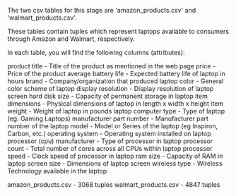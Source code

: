 The two csv tables for this stage are 'amazon_products.csv' and 'walmart_products.csv'.

These tables contain tuples which represent laptops available to consumers through Amazon and Walmart, respectively.

In each table, you will find the following columns (attributes):

product title - Title of the product as mentioned in the web page
price - Price of the product
average battery life - Expected battery life of laptop in hours
brand - Company/organization that produced laptop 
color - General color scheme of laptop
display resolution - Display resolution of laptop screen
hard disk size - Capacity of permanent storage in laptop
item dimensions - Physical dimensions of laptop in length x width x height
item weight - Weight of laptop in pounds
laptop computer type - Type of laptop (eg: Gaming Laptops)
manufacturer part number - Manufacturer part number of the laptop
model - Model or Series of the laptop (eg Inspiron, Carbon, etc.)
operating system - Operating system installed on laptop
processor (cpu) manufacturer - Type of processor in laptop
processor count - Total number of cores across all CPUs within laptop
processor speed - Clock speed of processor in laptop
ram size - Capacity of RAM in laptop
screen size - Dimensions of laptop screen
wireless type - Wireless Technology available in the laptop


amazon_products.csv - 3068 tuples
walmart_products.csv - 4847 tuples
